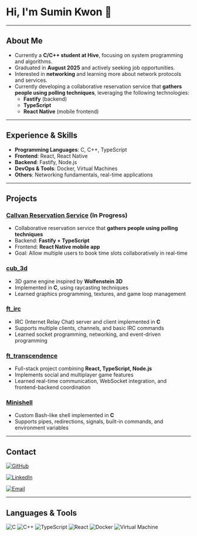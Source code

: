 # Hi, I'm Sumin Kwon 👋

---

## About Me

- Currently a **C/C++ student at Hive**, focusing on system programming and algorithms.  
- Graduated in **August 2025** and actively seeking job opportunities.  
- Interested in **networking** and learning more about network protocols and services.  
- Currently developing a collaborative reservation service that **gathers people using polling techniques**, leveraging the following technologies:
  - **Fastify** (backend)  
  - **TypeScript**  
  - **React Native** (mobile frontend)

---

## Experience & Skills

- **Programming Languages**: C, C++, TypeScript  
- **Frontend**: React, React Native  
- **Backend**: Fastify, Node.js  
- **DevOps & Tools**: Docker, Virtual Machines  
- **Others**: Networking fundamentals, real-time applications

---

## Projects

### [Callvan Reservation Service](https://github.com/Stella-Kwon/VanMate) (In Progress)
- Collaborative reservation service that **gathers people using polling techniques**  
- Backend: **Fastify + TypeScript**  
- Frontend: **React Native mobile app**  
- Goal: Allow multiple users to book time slots collaboratively in real-time

### [cub_3d](https://github.com/Stella-Kwon/cub3d)
- 3D game engine inspired by **Wolfenstein 3D**  
- Implemented in **C**, using raycasting techniques  
- Learned graphics programming, textures, and game loop management

### [ft_irc](https://github.com/Stella-Kwon/ft_irc)
- IRC (Internet Relay Chat) server and client implemented in **C**  
- Supports multiple clients, channels, and basic IRC commands  
- Learned socket programming, networking, and event-driven programming

### [ft_transcendence](https://github.com/Stella-Kwon/PingPongGame)
- Full-stack project combining **React, TypeScript, Node.js**  
- Implements social and multiplayer game features  
- Learned real-time communication, WebSocket integration, and frontend-backend coordination

### [Minishell](https://github.com/Stella-Kwon/Minishell)
- Custom Bash-like shell implemented in **C**  
- Supports pipes, redirections, signals, built-in commands, and environment variables
---

## Contact

[![GitHub](https://img.shields.io/badge/GitHub-Profile-yellow?logo=github)](https://github.com/Stella-Kwon)

[![LinkedIn](https://img.shields.io/badge/LinkedIn-Profile-blue?logo=linkedin)](https://www.linkedin.com/in/sumin-kwon-401291236/)

[![Email](https://img.shields.io/badge/Email-%20-lightgrey?logo=gmail)](mailto:kwontnals@gmail.com)

---

## Languages & Tools

![C](https://img.shields.io/badge/C-00599C?logo=c) ![C++](https://img.shields.io/badge/C++-00599C?logo=cplusplus) ![TypeScript](https://img.shields.io/badge/TypeScript-3178C6?logo=typescript) ![React](https://img.shields.io/badge/React-61DAFB?logo=react) ![Docker](https://img.shields.io/badge/Docker-2496ED?logo=docker) ![Virtual Machine](https://img.shields.io/badge/VM-6C6C6C)
